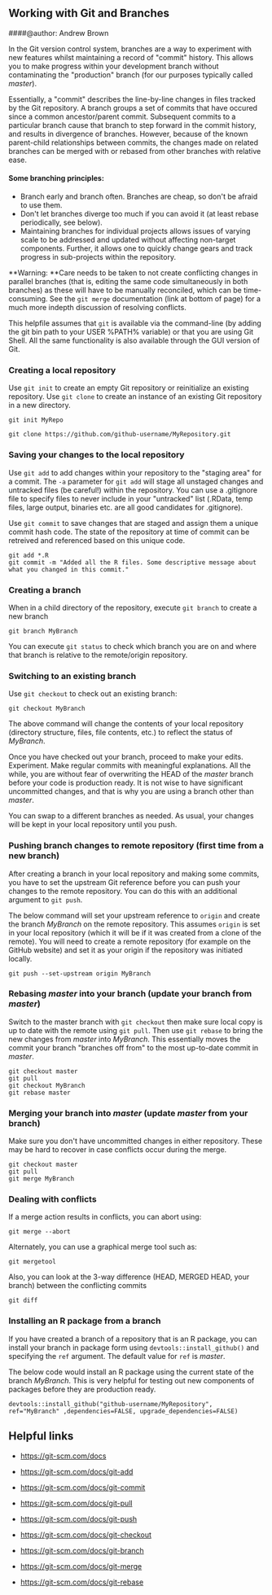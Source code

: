 ## Working with Git and Branches
####@author: Andrew Brown

In the Git version control system, branches are a way to experiment with new features whilst maintaining a record of "commit" history. This allows you to make progress within your development branch without contaminating the "production" branch (for our purposes typically called *master*).

Essentially, a "commit" describes the line-by-line changes in files tracked by the Git repository. A branch groups a set of commits that have occured since a common ancestor/parent commit. Subsequent commits to a particular branch cause that branch to step forward in the commit history, and results in divergence of  branches. However, because of the known parent-child relationships between commits, the changes made on related branches can be merged with or rebased from other branches with relative ease. 

#### Some branching principles:

 * Branch early and branch often. Branches are cheap, so don't be afraid to use them.
 * Don't let branches diverge too much if you can avoid it (at least rebase periodically, see below). 
 * Maintaining branches for individual projects allows issues of varying scale to be addressed and updated without affecting non-target components. Further, it allows one to quickly change gears and track progress in sub-projects within the repository.

**Warning: **Care needs to be taken to not create conflicting changes in parallel branches (that is, editing the same code simultaneously in both branches) as these will have to be manually reconciled, which can be time-consuming. See the `git merge` documentation (link at bottom of page) for a much more indepth discussion of resolving conflicts.

This helpfile assumes that `git` is available via the command-line (by adding the git bin path to your USER %PATH% variable) or that you are using Git Shell. All the same functionality is also available through the GUI version of Git.

### Creating a local repository
Use `git init` to create an empty Git repository or reinitialize an existing repository. 
Use `git clone` to create an instance of an existing Git repository in a new directory.

```
git init MyRepo
```

```
git clone https://github.com/github-username/MyRepository.git
```

### Saving your changes to the local repository 

Use `git add` to add changes within your repository to the "staging area" for a commit. The `-a` parameter for `git add` will stage all unstaged changes and untracked files (be careful!) within the repository. You can use a .gitignore file to specify files to never include in your "untracked" list (.RData, temp files, large output, binaries etc. are all good candidates for .gitignore).

Use `git commit` to save changes that are staged and assign them a unique commit hash code. The state of the repository at time of commit can be retreived and referenced based on this unique code. 

```
git add *.R
git commit -m "Added all the R files. Some descriptive message about what you changed in this commit."
```

### Creating a branch

When in a child directory of the repository, execute `git branch` to create a new branch

```
git branch MyBranch
```

You can execute `git status` to check which branch you are on and where that branch is relative to the remote/origin repository. 

### Switching to an existing branch

Use `git checkout` to check out an existing branch:
```
git checkout MyBranch
```

The above command will change the contents of your local repository (directory structure, files, file contents, etc.) to reflect the status of *MyBranch*. 

Once you have checked out your branch, proceed to make your edits. Experiment. Make regular commits with meaningful explanations. All the while, you are without fear of overwriting the HEAD of the *master* branch before your code is production ready. It is not wise to have significant uncommitted changes, and that is why you are using a branch other than *master*.

You can swap to a different branches as needed. As usual, your changes will be kept in your local repository until you push. 

### Pushing branch changes to remote repository (first time from a new branch) 

After creating a branch in your local repository and making some commits, you have to set the upstream Git reference before you can push your changes to the remote repository. You can do this with an additional argument to `git push`. 

The below command will set your upstream reference to `origin` and create the branch *MyBranch* on the remote repository. This assumes `origin` is set in your local repository (which it will be if it was created from a clone of the remote). You will need to create a remote repository (for example on the GitHub website) and set it as your origin  if the repository was initiated locally.

```
git push --set-upstream origin MyBranch
```

### Rebasing *master* into your branch (update your branch from *master*)

Switch to the master branch with `git checkout` then make sure local copy is up to date with the remote using `git pull`. Then use `git rebase` to bring the new changes from *master* into *MyBranch*. This essentially moves the commit your branch "branches off from" to the most up-to-date commit in *master*.

```
git checkout master 
git pull
git checkout MyBranch
git rebase master
```

### Merging your branch into *master* (update *master* from your branch)

Make sure you don't have uncommitted changes in either repository. These may be hard to recover in case conflicts occur during the merge.
```
git checkout master
git pull
git merge MyBranch
```

### Dealing with conflicts

If a merge action results in conflicts, you can abort using:
```
git merge --abort
```

Alternately, you can use a graphical merge tool such as:
```
git mergetool
```

Also, you can look at the 3-way difference (HEAD, MERGED HEAD, your branch) between the conflicting commits
```
git diff
```

### Installing an R package from a branch

If you have created a branch of a repository that is an R package, you can install your branch in package form using `devtools::install_github()` and specifying the `ref` argument. The default value for `ref` is *master*. 

The below code would install an R package using the current state of the branch *MyBranch*. This is very helpful for testing out new components of packages before they are production ready.
```
devtools::install_github("github-username/MyRepository", ref="MyBranch" ,dependencies=FALSE, upgrade_dependencies=FALSE)
```

## Helpful links
 * https://git-scm.com/docs
 
 * https://git-scm.com/docs/git-add

 * https://git-scm.com/docs/git-commit
 
 * https://git-scm.com/docs/git-pull
 
 * https://git-scm.com/docs/git-push

 * https://git-scm.com/docs/git-checkout

 * https://git-scm.com/docs/git-branch

 * https://git-scm.com/docs/git-merge

 * https://git-scm.com/docs/git-rebase